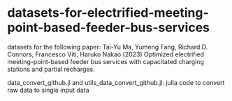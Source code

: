# datasets-for-electrified-meeting-point-based-feeder-bus-services

datasets for the following paper:
Tai-Yu Ma, Yumeng Fang, Richard D. Connors, Francesco Viti, Haruko Nakao (2023)
Optimized electrified meeting-point-based feeder bus services with capacitated charging stations and partial recharges.

data_convert_github.jl and utils_data_convert_github.jl: julia code to convert raw data to single input data 
